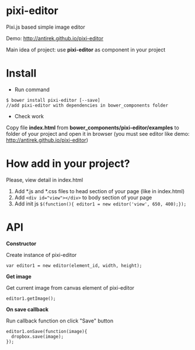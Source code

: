 pixi-editor
===========

Pixi.js based simple image editor

Demo: http://antirek.github.io/pixi-editor

Main idea of project: use **pixi-editor** as component in your project


Install
=======
- Run command
``````
$ bower install pixi-editor [--save]
//add pixi-editor with dependencies in bower_components folder
``````

- Check work

Copy file **index.html** from **bower_components/pixi-editor/examples** to folder of your project and open it in browser (you must see editor like demo: http://antirek.github.io/pixi-editor)


How add in your project?
========================
Please, view detail in index.html

1. Add *.js and *.css files to head section of your page (like in index.html)
2. Add `````<div id="view"></div>````` to body section of your page
3. Add init js `````` $(function(){ editor1 = new editor('view', 650, 400);});	``````


API
===

**Constructor**

Create instance of pixi-editor

````` var editor1 = new editor(element_id, width, height); `````

**Get image**

Get current image from canvas element of pixi-editor

````` editor1.getImage(); `````

**On save callback**

Run callback function on click "Save" button

````` 
editor1.onSave(function(image){
  dropbox.save(image);
}); 
`````


